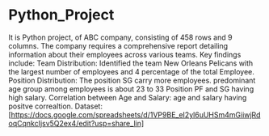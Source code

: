 # Python_Project
It is Python  project, of   ABC company, consisting of 458 rows and 9 columns. The company requires a comprehensive report detailing information about their employees across various teams. 
Key findings include:
Team Distribution: Identified the team New Orleans Pelicans with the largest number of employees and 4 percentage of the total Employee. 
Position Distribution: The position SG carry more employees.
predominant age group among employees is about 23 to 33 Position PF and SG having high salary. 
Correlation between Age and Salary: age and salary having positve correaltion.
Dataset:
[https://docs.google.com/spreadsheets/d/1VP9BE_eI2yl6uUHSm4mGiiwjRdoqCqnkcIjsv5Q2ex4/edit?usp=share_lin]



